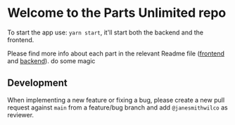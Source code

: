 # Welcome to the Parts Unlimited repo

To start the app use: `yarn start`, it'll start both the backend and the frontend.

Please find more info about each part in the relevant Readme file ([frontend](frontend/readme.md) and [backend](backend/README.md)).
do some magic

## Development

When implementing a new feature or fixing a bug, please create a new pull request against `main` from a feature/bug branch and add `@janesmithwilco` as reviewer.
